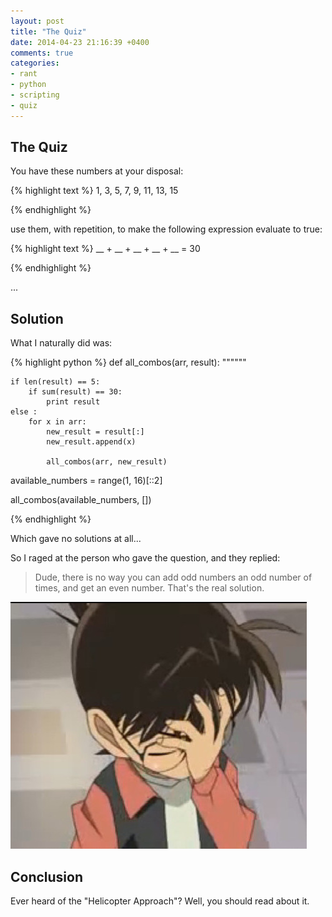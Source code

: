 ```yaml
---
layout: post
title: "The Quiz"
date: 2014-04-23 21:16:39 +0400
comments: true
categories: 
- rant
- python
- scripting
- quiz
---
```


## The Quiz

You have these numbers at your disposal:

{% highlight text %}
1, 3, 5, 7, 9, 11, 13, 15

{% endhighlight %}

use them, with repetition, to make the following expression evaluate to true:

{% highlight text %}
__ + __ + __ + __ + __ = 30

{% endhighlight %}

...

## Solution

What I naturally did was:

{% highlight python %}
def all_combos(arr, result):
    """"""

    if len(result) == 5:
        if sum(result) == 30:
            print result
    else :
        for x in arr:
            new_result = result[:]
            new_result.append(x)

            all_combos(arr, new_result)


available_numbers = range(1, 16)[::2]

all_combos(available_numbers, [])

{% endhighlight %}

Which gave no solutions at all...

So I raged at the person who gave the question, and they replied:

> Dude, there is no way you can add odd numbers an odd number of times, and get an even number. That's the real solution.

![image](/images/Conan_facepalm_by_wolfjmk.jpg)

## Conclusion

Ever heard of the "Helicopter Approach"? Well, you should read about it.
